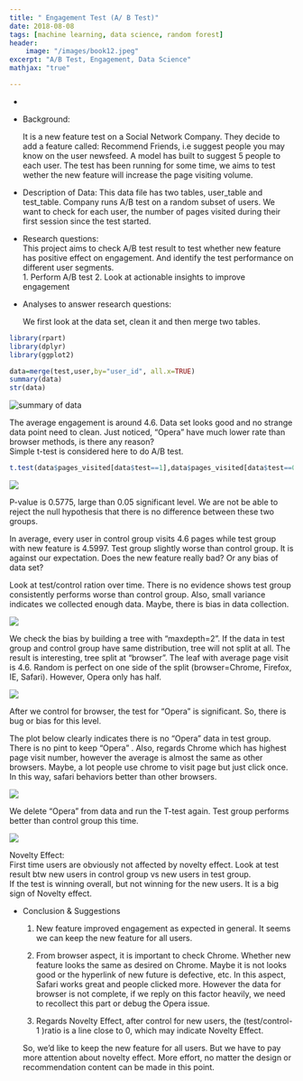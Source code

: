 ```yaml
---
title: " Engagement Test (A/ B Test)"
date: 2018-08-08
tags: [machine learning, data science, random forest]
header:
    image: "/images/book12.jpeg"
excerpt: "A/B Test, Engagement, Data Science"
mathjax: "true"

---
```

*

* Background:  

   It is a new feature test on a Social Network Company. They decide to add a feature called: Recommend Friends, i.e suggest people you may know on the user newsfeed. A model has built to suggest 5 people to each user. The test has been running for some time, we aims to test wether the new feature will increase the page visiting volume.

* Description of Data:
   This data file has two tables, user_table and test_table. Company runs A/B test on a random subset of users. We want to check for each user, the number of pages visited during their first session since the test started.

* Research questions:  
   This project aims to check A/B test result to test whether new feature has positive effect on engagement. And identify the test performance on different user segments.   
      1. Perform A/B test
      2. Look at actionable insights to improve engagement


* Analyses to answer research questions:

  We first look at the data set, clean it and then merge two tables.

```r
library(rpart)
library(dplyr)
library(ggplot2)

data=merge(test,user,by="user_id", all.x=TRUE)
summary(data)
str(data)
```
<img src="{{ site.url }}{{ site.baseurl }}/images/AB1.png" alt="summary of data">

The average engagement is around 4.6. Data set looks good and no strange data point need to clean. Just noticed, “Opera” have much lower rate than browser methods, is there any reason?   
Simple t-test is considered here to do A/B test.

```r
t.test(data$pages_visited[data$test==1],data$pages_visited[data$test==0])
```
<img src="{{ site.url }}{{ site.baseurl }}/images/ttest.png">

P-value is 0.5775, large than 0.05 significant level. We are not be able to reject the null hypothesis that there is no difference between these two groups.

In average, every user in control group visits 4.6 pages while test group with new feature is 4.5997. Test group slightly worse than control group. It is against our expectation. Does the new feature really bad? Or any bias of data set?

Look at test/control ration over time. There is no evidence shows test group consistently performs worse than control group. Also, small variance indicates we collected enough data. Maybe, there is bias in data collection.

<img src="{{ site.url }}{{ site.baseurl }}/images/ratio.png">

We check the bias by building a tree with “maxdepth=2”. If the data in test group and control group have same distribution, tree will not split at all.
The result is interesting, tree split at “browser”. The leaf with average page visit is 4.6. Random is perfect on one side of the split (browser=Chrome, Firefox, IE, Safari). However, Opera only has half.

<img src="{{ site.url }}{{ site.baseurl }}/images/tree2.png">

After we control for browser, the test for “Opera” is significant. So, there is bug or bias for this level.

The plot below clearly indicates there is no “Opera” data in test group. There is no pint to keep “Opera” . Also, regards Chrome which has highest page visit number, however the average is almost the same as other browsers. Maybe, a lot people use chrome to visit page but just click once. In this way, safari behaviors better than other browsers.

<img src="{{ site.url }}{{ site.baseurl }}/images/opera.png">

We delete “Opera” from data and run the T-test again. Test group performs better than control group this time.

<img src="{{ site.url }}{{ site.baseurl }}/images/ttets2.png">

Novelty Effect:  
   First time users are obviously not affected by novelty effect. Look at test result btw new users in control group vs new users in test group.   
   If the test is winning overall, but not winning for the new users. It is a big sign of Novelty effect.   


* Conclusion & Suggestions    

   1) New feature improved engagement as expected in general. It seems we can keep the new feature for all users.    

   2) From browser aspect, it is important to check Chrome. Whether new feature looks the same as desired on Chrome. Maybe it is not looks good or the hyperlink of new future is
   defective, etc. In this aspect, Safari works great and people clicked more. However the data for browser is not complete, if we reply on this factor heavily, we need to recollect this part or debug the Opera issue.     

   3) Regards Novelty Effect, after control for new users, the (test/control-1 )ratio is a line close to 0, which may indicate Novelty Effect.   

   So, we’d like to keep the new feature for all users. But we have to pay more attention about novelty effect. More effort, no matter the design or recommendation content can be made in this point.

